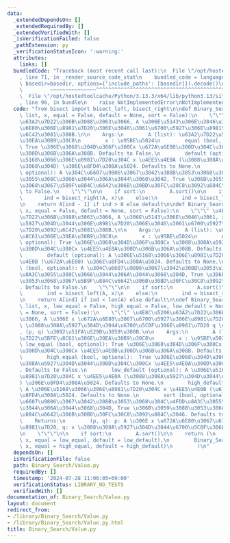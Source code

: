 ```yaml
---
data:
  _extendedDependsOn: []
  _extendedRequiredBy: []
  _extendedVerifiedWith: []
  _isVerificationFailed: false
  _pathExtension: py
  _verificationStatusIcon: ':warning:'
  attributes:
    links: []
  bundledCode: "Traceback (most recent call last):\n  File \"/opt/hostedtoolcache/Python/3.13.3/x64/lib/python3.13/site-packages/onlinejudge_verify/documentation/build.py\"\
    , line 71, in _render_source_code_stat\n    bundled_code = language.bundle(stat.path,\
    \ basedir=basedir, options={'include_paths': [basedir]}).decode()\n          \
    \         ~~~~~~~~~~~~~~~^^^^^^^^^^^^^^^^^^^^^^^^^^^^^^^^^^^^^^^^^^^^^^^^^^^^^^^^^^^^^^^^^^\n\
    \  File \"/opt/hostedtoolcache/Python/3.13.3/x64/lib/python3.13/site-packages/onlinejudge_verify/languages/python.py\"\
    , line 96, in bundle\n    raise NotImplementedError\nNotImplementedError\n"
  code: "from bisect import bisect_left, bisect_right\n\ndef Binary_Search_Low_Value(A:\
    \ list, x, equal = False, default = None, sort = False):\n    \"\"\" \u4E8C\u5206\
    \u63A2\u7D22\u306B\u3088\u3063\u3066, A \u306E\u5143\u306E\u3046\u3061, x \u672A\
    \u6E80\u306E\u8981\u7D20\u306E\u3046\u3061\u6700\u5927\u306E\u8981\u7D20\u3092\
    \u6C42\u3081\u308B.\n\n    Args:\n        A (list): \u63A2\u7D22\u5BFE\u8C61\u306E\
    \u30EA\u30B9\u30C8\n        x : \u95BE\u5024\n        equal (bool, optional):\
    \ True \u306E\u3068\u304D\u306F\u300Cx \u672A\u6E80\u300D\u304C\u300Cx \u4EE5\u4E0B\
    \u300D\u306B\u306A\u308B. Defaults to False.\n        default (optional): A \u306E\
    \u5168\u3066\u306E\u8981\u7D20\u304C x \u4EE5\u4E0A (\u3088\u308A\u5927\u304D\u3044\
    \u3068\u304D) \u306E\u8FD4\u308A\u5024. Defaults to None.\n        sort (bool,\
    \ optional): A \u304C\u6607\u9806\u3067\u3042\u308B\u3053\u3068\u304C\u4FDD\u8A3C\
    \u3055\u308C\u3066\u3044\u306A\u3044\u3068\u304D, True \u306B\u3059\u308B\u3053\
    \u3068\u3067\u5B9F\u884C\u6642\u306B\u30BD\u30FC\u30C8\u3092\u884C\u3046. Defaults\
    \ to False.\n    \"\"\"\n\n    if sort:\n        A.sort()\n\n    if equal:\n \
    \       ind = bisect_right(A, x)\n    else:\n        ind = bisect_left(A, x)\n\
    \n    return A[ind - 1] if ind > 0 else default\n\ndef Binary_Search_High_Value(A,\
    \ x, equal = False, default = None, sort = False):\n    \"\"\" \u4E8C\u5206\u63A2\
    \u7D22\u306B\u3088\u3063\u3066, A \u306E\u5143\u306E\u3046\u3061, x \u3088\u308A\
    \u5927\u304D\u3044\u306E\u8981\u7D20\u306E\u3046\u3061\u6700\u5927\u306E\u8981\
    \u7D20\u3092\u6C42\u3081\u308B.\n\n    Args:\n        A (list): \u63A2\u7D22\u5BFE\
    \u8C61\u306E\u30EA\u30B9\u30C8\n        x : \u95BE\u5024\n        equal (bool,\
    \ optional): True \u306E\u3068\u304D\u306F\u300Cx \u3088\u308A\u5927\u304D\u3044\
    \u300D\u304C\u300Cx \u4EE5\u4E0A\u300D\u306B\u306A\u308B. Defaults to False.\n\
    \        default (optional): A \u306E\u5168\u3066\u306E\u8981\u7D20\u304C x \u4EE5\
    \u4E0B (\u672A\u6E80) \u306E\u8FD4\u308A\u5024. Defaults to None.\n        sort\
    \ (bool, optional): A \u304C\u6607\u9806\u3067\u3042\u308B\u3053\u3068\u304C\u4FDD\
    \u8A3C\u3055\u308C\u3066\u3044\u306A\u3044\u3068\u304D, True \u306B\u3059\u308B\
    \u3053\u3068\u3067\u5B9F\u884C\u6642\u306B\u30BD\u30FC\u30C8\u3092\u884C\u3046\
    . Defaults to False.\n    \"\"\"\n\n    if sort:\n        A.sort()\n\n    if equal:\n\
    \        ind = bisect_left(A, x)\n    else:\n        ind = bisect_right(A, x)\n\
    \n    return A[ind] if ind < len(A) else default\n\ndef Binary_Search_High_Low_Value(A:\
    \ list, x, low_equal = False, high_equal = False, low_default = None, high_default\
    \ = None, sort = False):\n    \"\"\" \u4E8C\u5206\u63A2\u7D22\u306B\u3088\u3063\
    \u3066, A \u306E x \u672A\u6E80\u3067\u6700\u5927\u306E\u8981\u7D20 p \u3068 x\
    \ \u3088\u308A\u5927\u304D\u3044\u6700\u5C0F\u306E\u8981\u7D20 q \u3092\u6C42\u3081\
    , (p, q) \u3092\u51FA\u529B\u3059\u308B.\n\n    Args:\n        A (list): \u635C\
    \u7D22\u5BFE\u8C61\u306E\u30EA\u30B9\u30C8\n        x : \u95BE\u5024\n       \
    \ low_equal (bool, optional): True \u306E\u3068\u304D\u306F\u300Cx \u672A\u6E80\
    \u300D\u304C\u300Cx \u4EE5\u4E0B\u300D\u306B\u306A\u308B. Defaults to False.\n\
    \        high_equal (bool, optional):  True \u306E\u3068\u304D\u306F\u300Cx \u3088\
    \u308A\u5927\u304D\u3044\u300D\u304C\u300Cx \u4EE5\u4E0A\u300D\u306B\u306A\u308B\
    . Defaults to False.\n        low_default (optional): A \u306E\u5168\u3066\u306E\
    \u8981\u7D20\u304C x \u4EE5\u4E0A (\u3088\u308A\u5927\u304D\u3044\u3068\u304D\
    ) \u306E\u8FD4\u308A\u5024. Defaults to None.\n        high_default (optional):\
    \ A \u306E\u5168\u3066\u306E\u8981\u7D20\u304C x \u4EE5\u4E0B (\u672A\u6E80) \u306E\
    \u8FD4\u308A\u5024. Defaults to None.\n        sort (bool, optional): A \u304C\
    \u6607\u9806\u3067\u3042\u308B\u3053\u3068\u304C\u4FDD\u8A3C\u3055\u308C\u3066\
    \u3044\u306A\u3044\u3068\u304D, True \u306B\u3059\u308B\u3053\u3068\u3067\u5B9F\
    \u884C\u6642\u306B\u30BD\u30FC\u30C8\u3092\u884C\u3046. Defaults to False.\n\n\
    \    Returns:\n        (p, q): p: A \u306E x \u672A\u6E80\u3067\u6700\u5927\u306E\
    \u8981\u7D20, q: x \u3088\u308A\u5927\u304D\u3044\u6700\u5C0F\u306E\u8981\u7D20\
    \n    \"\"\"\n\n    if sort:\n        A.sort()\n\n    return (\n        Binary_Search_Low_Value(A,\
    \ x, equal = low_equal, default = low_default),\n        Binary_Search_High_Value(A,\
    \ x, equal = high_equal, default = high_default)\n        )\n"
  dependsOn: []
  isVerificationFile: false
  path: Binary_Search/Value.py
  requiredBy: []
  timestamp: '2024-07-28 11:06:05+09:00'
  verificationStatus: LIBRARY_NO_TESTS
  verifiedWith: []
documentation_of: Binary_Search/Value.py
layout: document
redirect_from:
- /library/Binary_Search/Value.py
- /library/Binary_Search/Value.py.html
title: Binary_Search/Value.py
---
```

